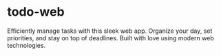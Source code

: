 # todo-web
Efficiently manage tasks with this sleek web app. Organize your day, set priorities, and stay on top of deadlines. Built with love using modern web technologies.
